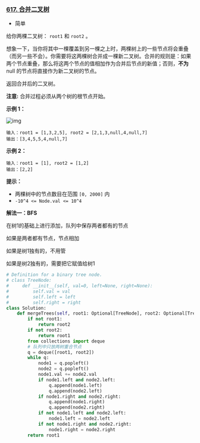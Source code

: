 ### [617. 合并二叉树](https://leetcode.cn/problems/merge-two-binary-trees/)

- 简单

给你两棵二叉树： `root1` 和 `root2` 。

想象一下，当你将其中一棵覆盖到另一棵之上时，两棵树上的一些节点将会重叠（而另一些不会）。你需要将这两棵树合并成一棵新二叉树。合并的规则是：如果两个节点重叠，那么将这两个节点的值相加作为合并后节点的新值；否则，**不为** null 的节点将直接作为新二叉树的节点。

返回合并后的二叉树。

**注意:** 合并过程必须从两个树的根节点开始。

**示例 1：**

 ![img](https://assets.leetcode.com/uploads/2021/02/05/merge.jpg)

```
输入：root1 = [1,3,2,5], root2 = [2,1,3,null,4,null,7]
输出：[3,4,5,5,4,null,7]
```

**示例 2：**

```
输入：root1 = [1], root2 = [1,2]
输出：[2,2]
```

**提示：**

- 两棵树中的节点数目在范围 `[0, 2000]` 内
- `-10^4 <= Node.val <= 10^4`

**解法一：BFS**

在树1的基础上进行添加，队列中保存两者都有的节点

如果是两者都有节点，节点相加

如果是树1独有的，不用管

如果是树2独有的，需要把它赋值给树1

```python
# Definition for a binary tree node.
# class TreeNode:
#     def __init__(self, val=0, left=None, right=None):
#         self.val = val
#         self.left = left
#         self.right = right
class Solution:
    def mergeTrees(self, root1: Optional[TreeNode], root2: Optional[TreeNode]) -> Optional[TreeNode]:
        if not root1:
            return root2
        if not root2:
            return root1
        from collections import deque
        # 队列中只放两树重合节点
        q = deque([root1, root2])
        while q:
            node1 = q.popleft()
            node2 = q.popleft()
            node1.val += node2.val
            if node1.left and node2.left:
                q.append(node1.left)
                q.append(node2.left)
            if node1.right and node2.right:
                q.append(node1.right)
                q.append(node2.right)
            if not node1.left and node2.left:
                node1.left = node2.left
            if not node1.right and node2.right:
                node1.right = node2.right
        return root1 
```

